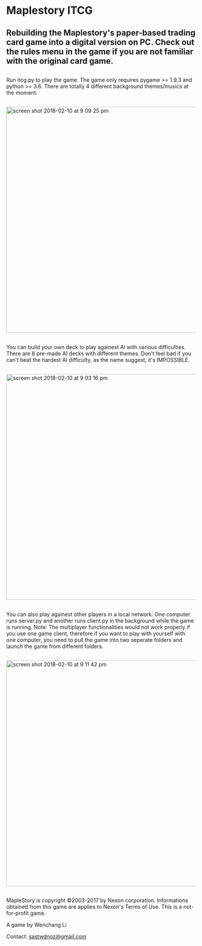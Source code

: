 # Maplestory ITCG #
## Rebuilding the Maplestory's paper-based trading card game into a digital version on PC. Check out the rules menu in the game if you are not familiar with the original card game. ##
## ##
Run itcg.py to play the game. The game only requires pygame >= 1.9.3 and python >= 3.6. There are totally 4 different background themes/musics at the moment. 
## ##
<img width="600" alt="screen shot 2018-02-10 at 9 09 25 pm" src="https://user-images.githubusercontent.com/32648899/36069120-30a27638-0ea9-11e8-948e-609cbdb35be8.png">

## ##
You can build your own deck to play againest AI with various difficulties. There are 8 pre-made AI decks with different themes. Don't feel bad if you can't beat the hardest AI difficulty, as the name suggest, it's IMPOSSIBLE.
## ##

<img width="600" alt="screen shot 2018-02-10 at 9 03 16 pm" src="https://user-images.githubusercontent.com/32648899/36069132-a47ee816-0ea9-11e8-852f-1f9e429e098b.png">

## ##
You can also play againest other players in a local network. One computer runs server.py and another runs client.py in the background while the game is running. Note: The multiplayer functionalities would not work properly if you use one game client, therefore if you want to play with yourself with one computer, you need to pull the game into two seperate folders and launch the game from different folders. 
## ##
<img width="600" alt="screen shot 2018-02-10 at 9 11 42 pm" src="https://user-images.githubusercontent.com/32648899/36069137-b04d4b74-0ea9-11e8-9107-42e28faa7fa9.png">


## ##
MapleStory is copyright ©2003-2017 by Nexon corporation. Informations obtained from this game are applies to Nexon's Terms of Use. This is a not-for-profit game.



A game by Wenchang Li

Contact: sastwdnoz@gmail.com


